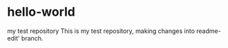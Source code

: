 # hello-world
my test repository
This is my test repository, making changes into readme-edit' branch.
